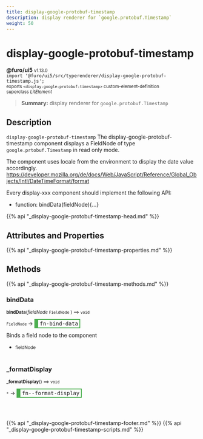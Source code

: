 ```yaml
---
title: display-google-protobuf-timestamp
description: display renderer for `google.protobuf.Timestamp`
weight: 50
---
```


# display-google-protobuf-timestamp
**@furo/ui5** <small>v1.13.0</small>
<br>`import '@furo/ui5/src/typerenderer/display-google-protobuf-timestamp.js';`<small>
<br>exports `<display-google-protobuf-timestamp>` custom-element-definition
<br>superclass *LitElement*</small>

> **Summary:** display renderer for `google.protobuf.Timestamp`

## Description

`display-google-protobuf-timestamp`
The display-google-protobuf-timestamp component displays a FieldNode of type `google.prtobuf.Timestamp` in read only mode.

The component uses locale from the environment to display the date value accordingly.
https://developer.mozilla.org/de/docs/Web/JavaScript/Reference/Global_Objects/Intl/DateTimeFormat/format

Every display-xxx component should implement the following API:
- function: bindData(fieldNode){...}

{{% api "_display-google-protobuf-timestamp-head.md" %}}

## Attributes and Properties
{{% api "_display-google-protobuf-timestamp-properties.md" %}}







## Methods
{{% api "_display-google-protobuf-timestamp-methods.md" %}}


### **bindData**
<small>**bindData**(*fieldNode* `FieldNode` ) ⟹ `void`</small>

<small>`FieldNode` </small> →
<span  style="border-width:2px 2px 2px 10px; border-style: solid;border-color:  rgb(76, 175, 80);font-family:monospace; padding:2px 4px;">fn-bind-data</span>

Binds a field node to the component

- <small>fieldNode </small>
<br><br>


### **_formatDisplay**
<small>**_formatDisplay**() ⟹ `void`</small>

<small>`*`</small> →
<span  style="border-width:2px 2px 2px 10px; border-style: solid;border-color:  rgb(76, 175, 80);font-family:monospace; padding:2px 4px;">fn--format-display</span>



<br><br>





{{% api "_display-google-protobuf-timestamp-footer.md" %}}
{{% api "_display-google-protobuf-timestamp-scripts.md" %}}
